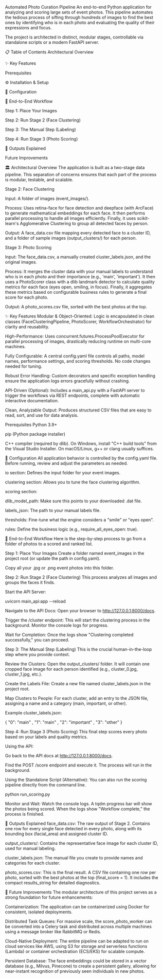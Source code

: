 Automated Photo Curation Pipeline
An end-to-end Python application for analyzing and scoring large sets of event photos. This pipeline automates the tedious process of sifting through hundreds of images to find the best ones by identifying who is in each photo and evaluating the quality of their expressions and focus.

The project is architected in distinct, modular stages, controllable via standalone scripts or a modern FastAPI server.

📋 Table of Contents
Architectural Overview

✨ Key Features

Prerequisites

⚙️ Installation & Setup

🔧 Configuration

🚀 End-to-End Workflow

Step 1: Place Your Images

Step 2: Run Stage 2 (Face Clustering)

Step 3: The Manual Step (Labeling)

Step 4: Run Stage 3 (Photo Scoring)

📂 Outputs Explained

Future Improvements

🏛️ Architectural Overview
The application is built as a two-stage data pipeline. This separation of concerns ensures that each part of the process is modular, testable, and scalable.

Stage 2: Face Clustering

Input: A folder of images (event_images/).

Process: Uses retina-face for face detection and deepface (with ArcFace) to generate mathematical embeddings for each face. It then performs parallel processing to handle all images efficiently. Finally, it uses scikit-learn's Agglomerative Clustering to group all detected faces by person.

Output: A face_data.csv file mapping every detected face to a cluster ID, and a folder of sample images (output_clusters/) for each person.

Stage 3: Photo Scoring

Input: The face_data.csv, a manually created cluster_labels.json, and the original images.

Process: It merges the cluster data with your manual labels to understand who is in each photo and their importance (e.g., 'main', 'important'). It then uses a PhotoScorer class with a dlib landmark detector to calculate quality metrics for each face (eyes open, smiling, in focus). Finally, it aggregates these metrics based on configurable business rules to generate a final score for each photo.

Output: A photo_scores.csv file, sorted with the best photos at the top.

✨ Key Features
Modular & Object-Oriented: Logic is encapsulated in clean classes (FaceClusteringPipeline, PhotoScorer, WorkflowOrchestrator) for clarity and reusability.

High-Performance: Uses concurrent.futures.ProcessPoolExecutor for parallel processing of images, drastically reducing runtime on multi-core machines.

Fully Configurable: A central config.yaml file controls all paths, model names, performance settings, and scoring thresholds. No code changes needed for tuning.

Robust Error Handling: Custom decorators and specific exception handling ensure the application logs errors gracefully without crashing.

API-Driven (Optional): Includes a main_api.py with a FastAPI server to trigger the workflows via REST endpoints, complete with automatic interactive documentation.

Clean, Analyzable Output: Produces structured CSV files that are easy to read, sort, and use for data analysis.

Prerequisites
Python 3.9+

pip (Python package installer)

C++ compiler (required by dlib). On Windows, install "C++ build tools" from the Visual Studio Installer. On macOS/Linux, g++ or clang usually suffices.

🔧 Configuration
All application behavior is controlled by the config.yaml file. Before running, review and adjust the parameters as needed.

io section: Defines the input folder for your event images.

clustering section: Allows you to tune the face clustering algorithm.

scoring section:

dlib_model_path: Make sure this points to your downloaded .dat file.

labels_json: The path to your manual labels file.

thresholds: Fine-tune what the engine considers a "smile" or "eyes open".

rules: Define the business logic (e.g., require_all_eyes_open: true).

🚀 End-to-End Workflow
Here is the step-by-step process to go from a folder of photos to a scored and ranked list.

Step 1: Place Your Images
Create a folder named event_images in the project root (or update the path in config.yaml).

Copy all your .jpg or .png event photos into this folder.

Step 2: Run Stage 2 (Face Clustering)
This process analyzes all images and groups the faces it finds.

Start the API Server:

uvicorn main_api:app --reload

Navigate to the API Docs: Open your browser to http://127.0.0.1:8000/docs.

Trigger the /cluster endpoint: This will start the clustering process in the background. Monitor the console logs for progress.

Wait for Completion: Once the logs show "Clustering completed successfully," you can proceed.

Step 3: The Manual Step (Labeling)
This is the crucial human-in-the-loop step where you provide context.

Review the Clusters: Open the output_clusters/ folder. It will contain one cropped face image for each person identified (e.g., cluster_0.jpg, cluster_1.jpg, etc.).

Create the Labels File: Create a new file named cluster_labels.json in the project root.

Map Clusters to People: For each cluster, add an entry to the JSON file, assigning a name and a category (main, important, or other).

Example cluster_labels.json:

{
  "0":  "main" ,
  "1":  "main" ,
  "2": "important" ,
  "3": "other" 
}

Step 4: Run Stage 3 (Photo Scoring)
This final step scores every photo based on your labels and quality metrics.

Using the API:

Go back to the API docs at http://127.0.0.1:8000/docs.

Find the POST /score endpoint and execute it. The process will run in the background.

Using the Standalone Script (Alternative):
You can also run the scoring pipeline directly from the command line.

python run_scoring.py

Monitor and Wait: Watch the console logs. A tqdm progress bar will show the photos being scored. When the logs show "Workflow complete," the process is finished.

📂 Outputs Explained
face_data.csv: The raw output of Stage 2. Contains one row for every single face detected in every photo, along with its bounding box (facial_area) and assigned cluster ID.

output_clusters/: Contains the representative face image for each cluster ID, used for manual labeling.

cluster_labels.json: The manual file you create to provide names and categories for each cluster.

photo_scores.csv: This is the final result. A CSV file containing one row per photo, sorted with the best photos at the top (final_score = 1). It includes the compact results_string for detailed diagnostics.

🔮 Future Improvements
The modular architecture of this project serves as a strong foundation for future enhancements:

Containerization: The application can be containerized using Docker for consistent, isolated deployments.

Distributed Task Queues: For massive scale, the score_photo_worker can be converted into a Celery task and distributed across multiple machines using a message broker like RabbitMQ or Redis.

Cloud-Native Deployment: The entire pipeline can be adapted to run on cloud services like AWS, using S3 for storage and serverless functions (Lambda) or container orchestration (ECS/EKS) for scalable compute.

Persistent Database: The face embeddings could be stored in a vector database (e.g., Milvus, Pinecone) to create a persistent gallery, allowing for near-instant recognition of previously seen individuals in new photos.
